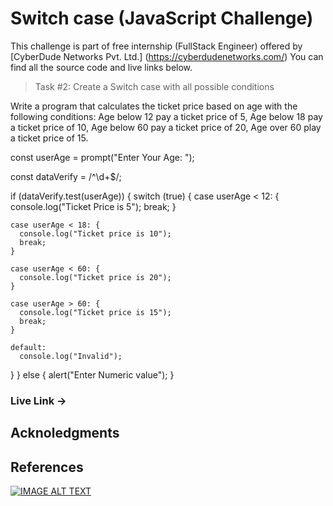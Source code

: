 # Switch case (JavaScript Challenge)

This challenge is part of free internship (FullStack Engineer) offered by [CyberDude Networks Pvt. Ltd.] (https://cyberdudenetworks.com/) You can find all the source code and live links below.


> Task #2: Create a Switch case with all possible conditions

<!-- Question: -->
Write a program that calculates the ticket price based on age with the following conditions: 
Age below 12 pay a ticket price of 5, 
Age below 18 pay a ticket price of 10, 
Age below 60 pay a ticket price of 20, 
Age over 60 play a ticket price of 15.

<!-- JavaScript Code -->
<!-- Getting input from user -->
const userAge = prompt("Enter Your Age: ");

<!-- Verifying user entered value either number or text. -->
const dataVerify = /^\d+$/;

if (dataVerify.test(userAge)) {
  switch (true) {
    case userAge < 12: {
      console.log("Ticket Price is 5");
      break;
    }

    case userAge < 18: {
      console.log("Ticket price is 10");
      break;
    }

    case userAge < 60: {
      console.log("Ticket price is 20");
    }

    case userAge > 60: {
      console.log("Ticket price is 15");
      break;
    }

    default:
      console.log("Invalid");
  }
} else {
  alert("Enter Numeric value");
}




### Live Link ->
<!-- Deploy and put the link -->

## Acknoledgments

## References

[![IMAGE ALT TEXT](http://img.youtube.com/vi/xG5IUyZvbDk&list=PL73Obo20O_7ihsIM5K-hHYPrcqkkdQcLa&index=29/0.jpg)](http://www.youtube.com/watch?v=xG5IUyZvbDk&list=PL73Obo20O_7ihsIM5K-hHYPrcqkkdQcLa&index=29 "JavaScript Switch-case (With Examples) )")